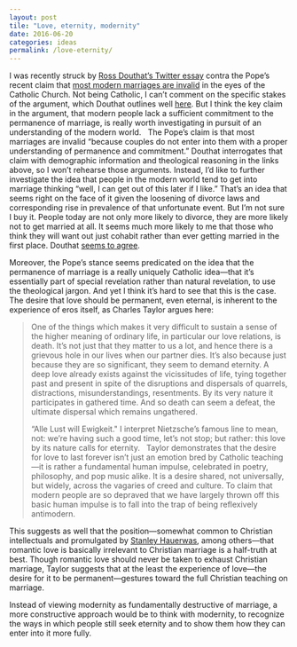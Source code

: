 ```yaml
---
layout: post 
tile: "Love, eternity, modernity"
date: 2016-06-20
categories: ideas 
permalink: /love-eternity/
---
```


I was recently struck by [Ross Douthat’s Twitter essay](https://twitter.com/DouthatNYT/status/743625292405706752) contra the Pope’s recent claim that [most modern marriages are invalid](http://www.catholicnewsagency.com/news/most-marriages-today-are-invalid-pope-francis-suggests-51752/) in the eyes of the Catholic Church. Not being Catholic, I can’t comment on the specific stakes of the argument, which Douthat outlines well [here](http://douthat.blogs.nytimes.com/2014/05/21/against-walter-kasper-i/?_r=0). But I think the key claim in the argument, that modern people lack a sufficient commitment to the permanence of marriage, is really worth investigating in pursuit of an understanding of the modern world.
 
The Pope’s claim is that most marriages are invalid “because couples do not enter into them with a proper understanding of permanence and commitment.” Douthat interrogates that claim with demographic information and theological reasoning in the links above, so I won’t rehearse those arguments. Instead, I’d like to further investigate the idea that people in the modern world tend to get into marriage thinking “well, I can get out of this later if I like.” That’s an idea that seems right on the face of it given the loosening of divorce laws and corresponding rise in prevalence of that unfortunate event. But I’m not sure I buy it. People today are not only more likely to divorce, they are more likely not to get married at all. It seems much more likely to me that those who think they will want out just cohabit rather than ever getting married in the first place. Douthat [seems to agree](https://twitter.com/DouthatNYT/status/743633203475456000). 

Moreover, the Pope’s stance seems predicated on the idea that the permanence of marriage is a really uniquely Catholic idea—that it’s essentially part of special revelation rather than natural revelation, to use the theological jargon. And yet I think it’s hard to see that this is the case. The desire that love should be permanent, even eternal, is inherent to the experience of eros itself, as Charles Taylor argues here:

> One of the things which makes it very difficult to sustain a sense of the higher meaning of ordinary life, in particular our love relations, is death. It’s not just that they matter to us a lot, and hence there is a grievous hole in our lives when our partner dies. It’s also because just because they are so significant, they seem to demand eternity. A deep love already exists against the vicissitudes of life, tying together past and present in spite of the disruptions and dispersals of quarrels, distractions, misunderstandings, resentments. By its very nature it participates in gathered time. And so death can seem a defeat, the ultimate dispersal which remains ungathered.
> 
> “Alle Lust will Ewigkeit." I interpret Nietzsche’s famous line to mean, not: we’re having such a good time, let’s not stop; but rather: this love by its nature calls for eternity.
 
Taylor demonstrates that the desire for love to last forever isn’t just an emotion bred by Catholic teaching—it is rather a fundamental human impulse, celebrated in poetry, philosophy, and pop music alike. It is a desire shared, not universally, but widely, across the vagaries of creed and culture. To claim that modern people are so depraved that we have largely thrown off this basic human impulse is to fall into the trap of being reflexively antimodern.

This suggests as well that the position—somewhat common to Christian intellectuals and promulgated by [Stanley Hauerwas](http://www.plough.com/en/topics/community/church-community/why-community-is-dangerous), among others—that romantic love is basically irrelevant to Christian marriage is a half-truth at best. Though romantic love should never be taken to exhaust Christian marriage, Taylor suggests that at the least the experience of love—the desire for it to be permanent—gestures toward the full Christian teaching on marriage.

Instead of viewing modernity as fundamentally destructive of marriage, a more constructive approach would be to think with modernity, to recognize the ways in which people still seek eternity and to show them how they can enter into it more fully.